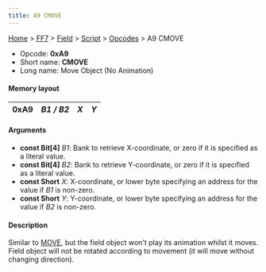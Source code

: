 ```yaml
---
title: A9 CMOVE
---
```


[Home](../../../../Main%20Page.md.md) > [FF7](../../../../FF7.md) > [Field](../../../Field.md) > [Script](../../Script.md) > [Opcodes](../Opcodes.md) > A9 CMOVE

-   Opcode: **0xA9**
-   Short name: **CMOVE**
-   Long name: Move Object (No Animation)

#### Memory layout

| 0xA9 | *B1 / B2* | *X* | *Y* |
|------|-----------|-----|-----|

#### Arguments

-   **const Bit\[4\]** *B1*: Bank to retrieve X-coordinate, or zero if
    it is specified as a literal value.
-   **const Bit\[4\]** *B2*: Bank to retrieve Y-coordinate, or zero if
    it is specified as a literal value.
-   **const Short** *X*: X-coordinate, or lower byte specifying an
    address for the value if *B1* is non-zero.
-   **const Short** *Y*: Y-coordinate, or lower byte specifying an
    address for the value if *B2* is non-zero.

#### Description

Similar to [MOVE][], but the field object won't play its animation
whilst it moves. Field object will not be rotated according to movement
(it will move without changing direction).

  [MOVE]: A8%20MOVE.md "wikilink"
